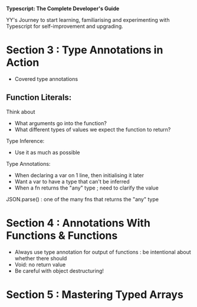**Typescript: The Complete Developer's Guide**

YY's Journey to start learning, familiarising and experimenting with Typescript for self-improvement and upgrading.

# Section 3 : Type Annotations in Action

- Covered type annotations

## Function Literals:

Think about

- What arguments go into the function?
- What different types of values we expect the function to return?

Type Inference:

- Use it as much as possible

Type Annotations:

- When declaring a var on 1 line, then initialising it later
- Want a var to have a type that can't be inferred
- When a fn returns the "any" type ; need to clarify the value

JSON.parse() : one of the many fns that returns the "any" type

# Section 4 : Annotations With Functions & Functions

- Always use type annotation for output of functions : be intentional about whether there should
- Void: no return value
- Be careful with object destructuring!

# Section 5 : Mastering Typed Arrays
